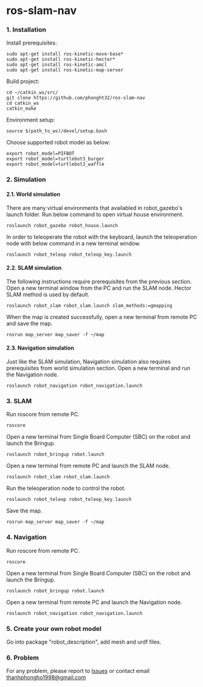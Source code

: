 # ros-slam-nav

### 1. Installation
Install prerequisites:
```
sudo apt-get install ros-kinetic-move-base*
sudo apt-get install ros-kinetic-hector*
sudo apt-get install ros-kinetic-amcl
sudo apt-get install ros-kinetic-map-server
```

Build project:

```
cd ~/catkin_ws/src/
git clone https://github.com/phonght32/ros-slam-nav
cd catkin_ws
catkin_make
```

Environment setup:

```
source $(path_to_ws)/devel/setup.bash
```

Choose supported robot model as below:

```
export robot_model=PIFBOT
export robot_model=turtlebot3_burger
export robot_model=turtlebot3_waffle
```

### 2. Simulation

#### 2.1. World simulation

There are many virtual environments that availabled in robot_gazebo's launch folder. Run below command to open virtual house environment. 
```
roslaunch robot_gazebo robot_house.launch
```

In order to teleoperate the robot with the keyboard,  launch the teleoperation node with below command in a new terminal window.
```
roslaunch robot_teleop robot_teleop_key.launch
```

#### 2.2. SLAM simulation
The following instructions require prerequisites from the previous section. 
Open a new terminal window from the PC and run  the SLAM node. Hector SLAM method is used by default. 
```
roslaunch robot_slam robot_slam.launch slam_methods:=gmapping
```
When the map is created successfully, open a new terminal from remote PC and save the map.
```
rosrun map_server map_saver -f ~/map
```
#### 2.3. Navigation simulation
Just like the SLAM simulation, Navigation simulation also requires prerequisites from world simulation section. 
Open a new terminal and run the Navigation node.
```
roslaunch robot_navigation robot_navigation.launch
```

### 3. SLAM
Run roscore from remote PC. 
```
roscore 
```

Open a new terminal from Single Board Computer (SBC) on the robot and launch the Bringup. 
```
roslaunch robot_bringup robot.launch
```

Open a new terminal from remote PC and launch the SLAM node. 
```
roslaunch robot_slam robot_slam.launch
```
Run the teleoperation node to control the robot. 
```
roslaunch robot_teleop robot_teleop_key.launch 
```
Save the map. 
```
rosrun map_server map_saver -f ~/map
```

### 4. Navigation
Run roscore from remote PC. 
```
roscore 
```

Open a new terminal from Single Board Computer (SBC) on the robot and launch the Bringup. 
```
roslaunch robot_bringup robot.launch
```

Open a new terminal from remote PC and launch the Navigation node. 
```
roslaunch robot_navigation robot_navigation.launch
```

### 5. Create your own robot model

Go into package "robot_description", add mesh and urdf files.

### 6. Problem

For any problem, please report to [Issues](https://github.com/phonght32/ros-slam-nav/issues) or contact email thanhphongho1998@gmail.com 

 



